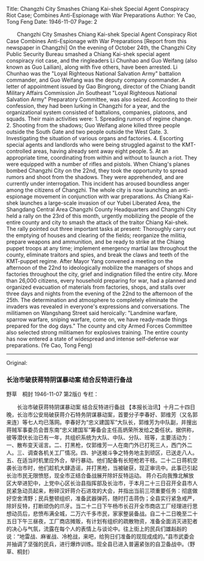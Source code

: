 Title: Changzhi City Smashes Chiang Kai-shek Special Agent Conspiracy Riot Case; Combines Anti-Espionage with War Preparations
Author: Ye Cao, Tong Feng
Date: 1946-11-07
Page: 2

　　Changzhi City Smashes Chiang Kai-shek Special Agent Conspiracy Riot Case
    Combines Anti-Espionage with War Preparations
    [Report from this newspaper in Changzhi] On the evening of October 24th, the Changzhi City Public Security Bureau smashed a Chiang Kai-shek special agent conspiracy riot case, and the ringleaders Li Chunhao and Guo Weifang (also known as Guo Lailian), along with five others, have been arrested. Li Chunhao was the "Loyal Righteous National Salvation Army" battalion commander, and Guo Weifang was the deputy company commander. A letter of appointment issued by Gao Bingrong, director of the Chiang bandit Military Affairs Commission Jin Southeast "Loyal Righteous National Salvation Army" Preparatory Committee, was also seized. According to their confession, they had been lurking in Changzhi for a year, and the organizational system consisted of battalions, companies, platoons, and squads. Their main activities were: 1. Spreading rumors of regime change. 2. Shooting from the shadows; Guo Weifang alone killed three people outside the South Gate and two people outside the West Gate. 3. Investigating the situation of various organs and factories. 4. Escorting special agents and landlords who were being struggled against to the KMT-controlled areas, having already sent away eight people. 5. At an appropriate time, coordinating from within and without to launch a riot. They were equipped with a number of rifles and pistols. When Chiang's planes bombed Changzhi City on the 22nd, they took the opportunity to spread rumors and shoot from the shadows. They were apprehended, and are currently under interrogation. This incident has aroused boundless anger among the citizens of Changzhi. The whole city is now launching an anti-espionage movement in conjunction with war preparations.
    As Chiang Kai-shek launches a large-scale invasion of our Yubei Liberated Area, the Shangdang Central Area Changzhi County Headquarters and Changzhi City held a rally on the 23rd of this month, urgently mobilizing the people of the entire county and city to smash the attack of the traitor Chiang Kai-shek. The rally pointed out three important tasks at present: Thoroughly carry out the emptying of houses and clearing of the fields; reorganize the militia, prepare weapons and ammunition, and be ready to strike at the Chiang puppet troops at any time; implement emergency martial law throughout the county, eliminate traitors and spies, and break the claws and teeth of the KMT-puppet regime. After Mayor Yang convened a meeting on the afternoon of the 22nd to ideologically mobilize the managers of shops and factories throughout the city, grief and indignation filled the entire city. More than 26,000 citizens, every household preparing for war, had a planned and organized evacuation of materials from factories, shops, and stalls over three days and nights from the evening of the 22nd to the afternoon of the 25th. The determination and atmosphere to completely eliminate the invaders was revealed in everyone's expressions and conversations. The militiamen on Wangshang Street said heroically: "Landmine warfare, sparrow warfare, sniping warfare, come on, we have ready-made things prepared for the dog days." The county and city Armed Forces Committee also selected strong militiamen for explosives training. The entire county has now entered a state of widespread and intense self-defense war preparations. (Ye Cao, Tong Feng)



<hr /> 

Original: 


### 长治市破获蒋特阴谋暴动案  结合反特进行备战
野草　桐封
1946-11-07
第2版()
专栏：

　　长治市破获蒋特阴谋暴动案
    结合反特进行备战
    【本报长治讯】十月二十四日晚，长治市公安局破获蒋介石特务阴谋暴动案，首要分子李春好、郭维芳（又名郭来连）等七人均已落网。李春好为“忠义建国军”大队长，郭维芳为中队副，并搜出蒋贼军事委员会晋东南“忠义建国军”筹备会主任高炳荣所发给之委任状。据供称，彼等潜伏长治已有一年，共组织系统为大队、中队、分队、班等，主要活动为：一、散布变天谣言。二、打黑枪，仅郭维芳一人在南门外已打死三人，西门外二人。三、调查各机关工厂情况。四、护送被斗争之特务地主到顽区，已送走八人。五、在适当时机里应外合，举行暴动。他们配备有长短枪若干枝。二十二日蒋机空袭长治市时，他们趁机大肆造谣，并打黑枪，当被破获，现正审讯中。此事已引起长治市民无限愤怒，现全市正结合备战展开除奸反特运动。
    蒋介石向我豫北解放区大举进犯中，上党中心区长治县指挥部及长治市，于本月二十三日召开全县市人民紧急动员起来，粉碎汉奸蒋介石进攻的大会，并指出当前三项重要任务：彻底做好空舍清野；民兵整顿组织，准备武器弹药，随时打击蒋伪；全县实行紧急戒严，除奸反特，打断顽伪的爪牙。当二十二日下午杨市长召开全市商店工厂经理进行思想动员后，悲愤布满全城，二万六千多市民，家家整装备战。自二十二日晚至二十五日下午三昼夜，工厂商店摊贩，有计划有组织的疏散物资，准备全面消灭进犯者的决心与气氛，流露在每个人的表情上与谈论中。往上街上的民兵们雄赳赳的说：“地雷战、麻雀战、冷枪战，来吧，给狗日们准备的现现成成的。”县市武委会并抽调了坚强的民兵，进行爆炸训练。现全县已进入普遍紧张的自卫备战中。（野草、桐封）
